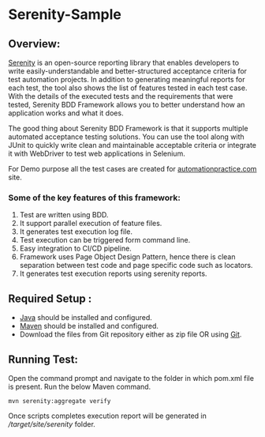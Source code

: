 # Serenity-Sample

## **Overview:**
[Serenity](http://www.thucydides.info/) is an open-source reporting library that enables developers to write easily-understandable and better-structured acceptance criteria for test automation projects. In addition to generating meaningful reports for each test, the tool also shows the list of features tested in each test case. With the details of the executed tests and the requirements that were tested, Serenity BDD Framework allows you to better understand how an application works and what it does.

The good thing about Serenity BDD Framework is that it supports multiple automated acceptance testing solutions. You can use the tool along with JUnit to quickly write clean and maintainable acceptable criteria or integrate it with WebDriver to test web applications in Selenium.

For Demo purpose all the test cases are created for [automationpractice.com](http://automationpractice.com/index.php) site.

### **Some of the key features of this framework:**

1. Test are written using BDD.
2. It support parallel execution of feature files.
3. It generates test execution log file.
4. Test execution can be triggered form command line.
5. Easy integration to CI/CD pipeline.
6. Framework uses Page Object Design Pattern, hence there is clean separation between test code and page specific code such as locators.
7. It generates test execution reports using serenity reports.


## **Required Setup :**

- [Java](https://www.guru99.com/install-java.html) should be installed and configured.
- [Maven](https://mkyong.com/maven/how-to-install-maven-in-windows/) should be installed and configured.
- Download the files from Git repository either as zip file OR using [Git](https://phoenixnap.com/kb/how-to-install-git-windows).

## **Running Test:**

Open the command prompt and navigate to the folder in which pom.xml file is present.
Run the below Maven command.

```
mvn serenity:aggregate verify
```

Once scripts completes execution report will be generated in */target/site/serenity*  folder.
